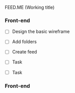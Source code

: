 FEED.ME (Working title)

### Front-end

- [ ] Design the basic wireframe
- [ ] Add folders
- [ ] Create feed
- [ ] Task
- [ ] Task


### Front-end

